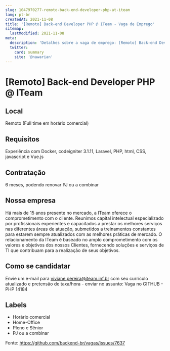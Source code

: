 ```yaml
---
slug: 1047970277-remoto-back-end-developer-php-at-iteam
lang: pt-br
createdAt: 2021-11-08
title: '[Remoto] Back-end Developer PHP @ ITeam - Vaga de Emprego'
sitemap:
  lastModified: 2021-11-08
meta:
  description: 'Detalhes sobre a vaga de emprego: [Remoto] Back-end Developer PHP @ ITeam'
  twitter:
    card: summary
    site: '@nawarian'
---
```


# [Remoto] Back-end Developer PHP @ ITeam

<!--
==================================================
POR FAVOR, SÓ POSTE SE A VAGA FOR PARA TRABALHAR COM REACT OU TECNOLOGIAS DO ECOSSISTEMA!

Exemplo: [São Paulo] Developer na NOME DA EMPRESA`
==================================================
-->


## Local

Remoto (Full time em horário comercial)

## Requisitos

Experiência com Docker, codeigniter 3.1.11, Laravel, PHP, html, CSS, javascript e Vue.js

## Contratação

6 meses, podendo renovar 
PJ ou a combinar 


## Nossa empresa

Há mais de 15 anos presente no mercado, a ITeam oferece o comprometimento com o cliente.
Reunimos capital intelectual especializado por profissionais experientes e capacitados a prestar os melhores serviços nas diferentes áreas de atuação, submetidos a treinamentos constantes para estarem sempre atualizados com as melhores práticas de mercado. 
O relacionamento da ITeam é baseado no amplo comprometimento com os valores e objetivos dos nossos Clientes, fornecendo soluções e serviços de TI que contribuam para a realização de seus objetivos.

## Como se candidatar

Envie um e-mail para viviane.pereira@iteam.inf.br com seu currículo atualizado e pretensão de taxa/hora - enviar no assunto: Vaga no GITHUB - PHP 14184 

## Labels

- Horário comercial
- Home-Office
- Pleno e Sênior
- PJ ou a combinar

Fonte: https://github.com/backend-br/vagas/issues/7637
